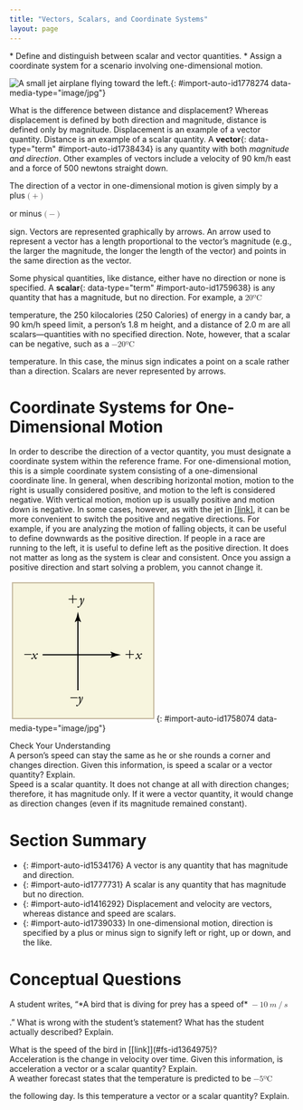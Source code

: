 ```yaml
---
title: "Vectors, Scalars, and Coordinate Systems"
layout: page
---
```



<div data-type="abstract" markdown="1">
* Define and distinguish between scalar and vector quantities.
* Assign a coordinate system for a scenario involving one-dimensional motion.

</div>

 ![A small jet airplane flying toward the left.](../resources/Figure_02_02_00.jpg "The motion of this Eclipse Concept jet can be described in terms of the distance it has traveled (a scalar quantity) or its displacement in a specific direction (a vector quantity). In order to specify the direction of motion, its displacement must be described based on a coordinate system. In this case, it may be convenient to choose motion toward the left as positive motion (it is the forward direction for the plane), although in many cases, the x size 12{x} {}-coordinate runs from left to right, with motion to the right as positive and motion to the left as negative. (credit: Armchair Aviator, Flickr)"){: #import-auto-id1778274 data-media-type="image/jpg"}

What is the difference between distance and displacement? Whereas displacement is defined by both direction and magnitude, distance is defined only by magnitude. Displacement is an example of a vector quantity. Distance is an example of a scalar quantity. A **vector**{: data-type="term" #import-auto-id1738434} is any quantity with both *magnitude and direction*. Other examples of vectors include a velocity of 90 km/h east and a force of 500 newtons straight down.

The direction of a vector in one-dimensional motion is given simply by a plus <math xmlns="http://www.w3.org/1998/Math/MathML"> <semantics> <mrow> <mrow> <mrow> <mo stretchy="false">(</mo> <mo stretchy="false">+</mo> <mo stretchy="false">)</mo> </mrow> </mrow> <mrow /> </mrow> <annotation encoding="StarMath 5.0"> size 12{ \( + \) } {}</annotation> </semantics> </math>

 or minus <math xmlns="http://www.w3.org/1998/Math/MathML"><semantics><mrow><mrow><mrow><mo stretchy="false">(</mo><mo stretchy="false">−</mo><mo stretchy="false">)</mo></mrow></mrow><mrow /></mrow><annotation encoding="StarMath 5.0"> size 12{ \( - \) } {}</annotation></semantics></math>

 sign. Vectors are represented graphically by arrows. An arrow used to represent a vector has a length proportional to the vector’s magnitude (e.g., the larger the magnitude, the longer the length of the vector) and points in the same direction as the vector.

Some physical quantities, like distance, either have no direction or none is specified. A **scalar**{: data-type="term" #import-auto-id1759638} is any quantity that has a magnitude, but no direction. For example, a <math xmlns="http://www.w3.org/1998/Math/MathML"><semantics><mrow><mrow><mrow><mtext>20ºC</mtext></mrow></mrow></mrow></semantics></math>

 temperature, the 250 kilocalories (250 Calories) of energy in a candy bar, a 90 km/h speed limit, a person’s 1.8 m height, and a distance of 2.0 m are all scalars—quantities with no specified direction. Note, however, that a scalar can be negative, such as a <math xmlns="http://www.w3.org/1998/Math/MathML"><semantics><mrow><mrow><mrow><mrow><mo stretchy="false">−</mo><mtext>20ºC</mtext></mrow></mrow></mrow></mrow></semantics></math>

 temperature. In this case, the minus sign indicates a point on a scale rather than a direction. Scalars are never represented by arrows.

# Coordinate Systems for One-Dimensional Motion

In order to describe the direction of a vector quantity, you must designate a coordinate system within the reference frame. For one-dimensional motion, this is a simple coordinate system consisting of a one-dimensional coordinate line. In general, when describing horizontal motion, motion to the right is usually considered positive, and motion to the left is considered negative. With vertical motion, motion up is usually positive and motion down is negative. In some cases, however, as with the jet in [\[link\]](#import-auto-id1778274), it can be more convenient to switch the positive and negative directions. For example, if you are analyzing the motion of falling objects, it can be useful to define downwards as the positive direction. If people in a race are running to the left, it is useful to define left as the positive direction. It does not matter as long as the system is clear and consistent. Once you assign a positive direction and start solving a problem, you cannot change it.

![An x y coordinate system. An arrow pointing toward the right shows the positive x direction. Negative x is toward the left. An arrow pointing up shows the positive y direction. Negative y points downward.](../resources/Figure_02_02_00b.jpg "It is usually convenient to consider motion upward or to the right as positive &#10;        &#10;          &#10;            &#10;              &#10;                (&#10;                +&#10;                )&#10;              &#10;            &#10;            &#10;          &#10;           size 12{ \( + \) } {}&#10;        &#10;       and motion downward or to the left as negative (&#x2212;)."){: #import-auto-id1758074 data-media-type="image/jpg"}

<div data-type="exercise" data-label="">
<div data-type="title">
Check Your Understanding
</div>
<div data-type="problem" markdown="1">
A person’s speed can stay the same as he or she rounds a corner and changes direction. Given this information, is speed a scalar or a vector quantity? Explain.

</div>
<div data-type="solution" markdown="1">
Speed is a scalar quantity. It does not change at all with direction changes; therefore, it has magnitude only. If it were a vector quantity, it would change as direction changes (even if its magnitude remained constant).

</div>
</div>

# Section Summary

* {: #import-auto-id1534176} A vector is any quantity that has magnitude and direction.
* {: #import-auto-id1777731} A scalar is any quantity that has magnitude but no direction.
* {: #import-auto-id1416292} Displacement and velocity are vectors, whereas distance and speed are scalars.
* {: #import-auto-id1739033} In one-dimensional motion, direction is specified by a plus or minus sign to signify left or right, up or down, and the like.

# Conceptual Questions

<div data-type="exercise" data-label="conceptual-questions">
<div data-type="problem" markdown="1">
A student writes, “*A bird that is diving for prey has a speed of* <math xmlns="http://www.w3.org/1998/Math/MathML"> <semantics> <mrow> <mrow> <mrow> <mrow> <mo stretchy="false">−</mo> </mrow> <mrow><mtext mathvariant="italic">10</mtext></mrow> <mspace width="0.25em" /> <mrow> <mi>m</mi> <mo stretchy="false">/</mo> <mi>s</mi> </mrow> </mrow> </mrow> <mrow /> </mrow> <annotation encoding="StarMath 5.0"> size 12{ - "10"m/s} {}</annotation> </semantics> </math>

.” What is wrong with the student’s statement? What has the student actually described? Explain.

</div>
</div>

<div data-type="exercise" data-label="conceptual-questions">
<div data-type="problem" markdown="1">
What is the speed of the bird in [[link]](#fs-id1364975)?

</div>
</div>

<div data-type="exercise" data-label="conceptual-questions">
<div data-type="problem" markdown="1">
Acceleration is the change in velocity over time. Given this information, is acceleration a vector or a scalar quantity? Explain.

</div>
</div>

<div data-type="exercise" data-label="conceptual-questions">
<div data-type="problem" markdown="1">
A weather forecast states that the temperature is predicted to be <math xmlns="http://www.w3.org/1998/Math/MathML"><semantics><mrow><mrow><mrow><mrow><mo stretchy="false">−</mo><mn>5ºC</mn></mrow></mrow></mrow><mrow /></mrow></semantics></math>

 the following day. Is this temperature a vector or a scalar quantity? Explain.

</div>
</div>

